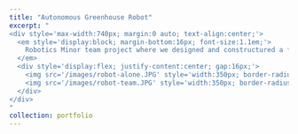 ```yaml
---
title: "Autonomous Greenhouse Robot"
excerpt: "
<div style='max-width:740px; margin:0 auto; text-align:center;'>
  <em style='display:block; margin-bottom:16px; font-size:1.1em;'>
    Robotics Minor team project where we designed and constructured a fully autonomous transportation robot for VDL.  (Sep. 2024 &ndash; Feb. 2025)
  </em>
  <div style='display:flex; justify-content:center; gap:16px;'>
    <img src='/images/robot-alone.JPG' style='width:350px; border-radius:2%;'>
    <img src='/images/robot-team.JPG' style='width:350px; border-radius:2%;'>
  </div>
</div>
"
collection: portfolio
---
```


<TODO>